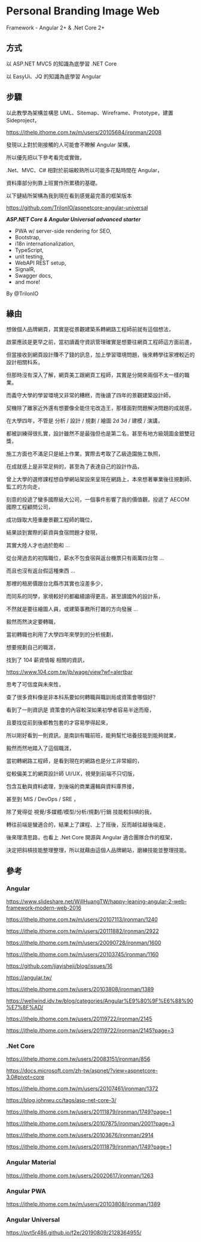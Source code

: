# Personal Branding Image Web

Framework - Angular 2+ & .Net Core 2+

## 方式

以 ASP.NET MVC5 的知識為底學習 .NET Core

以 EasyUi、JQ 的知識為底學習 Angular

## 步驟

以此教學為架構並構思 UML、Sitemap、Wireframe、Prototype，建置 Sideproject，

<https://ithelp.ithome.com.tw/m/users/20105684/ironman/2008>

發現以上對於剛接觸的人可能會不瞭解 Angular 架構，

所以優先把以下參考看完或實做，

.Net、MVC、C# 相對於前端較熟所以可能多花點時間在 Angular，

資料庫部分則靠上班實作所累積的基礎。

以下鏈結所架構為我到現在看到感覺最完善的框架版本

<https://github.com/TrilonIO/aspnetcore-angular-universal>

***ASP.NET Core & Angular Universal advanced starter***

- PWA w/ server-side rendering for SEO,
- Bootstrap,
- i18n internationalization,
- TypeScript,
- unit testing,
- WebAPI REST setup,
- SignalR,
- Swagger docs,
- and more!

By @TrilonIO

## 緣由

想做個人品牌網頁，其實是從景觀建築系轉網路工程師前就有這個想法，

啟蒙應該是更早之前，當初讀義守資訊管理確實是想要往網頁工程師這方面前進，

但當接收到網頁設計賺不了錢的訊息，加上學習環境問題，後來轉學往家裡較近的設計相關科系，

但那時沒有深入了解，網頁美工跟網頁工程師，其實是分開來兩個不太一樣的職業。

而義守大學的學習環境又非常的糟糕，而後讀了四年的景觀建築設計師，

契機除了離家近外還有想要像全能住宅改造王，那樣面對問題解決問題的成就感，

在大學四年，不管是 分析 / 設計 / 規劃 / 繪圖 2d 3d / 建模 / 演講，

都被訓練得很扎實，設計雖然不是最強但也是第二名，甚至有地方級競圖金銀雙冠獎，

施工方面也不滿足只是紙上作業，實際去考取了乙級造園施工執照，

在成就感上是非常足夠的，甚至為了表達自己的設計作品，

曾上大學的選修課程想自學網站架設來呈現在網路上，本來想著畢業後往規劃師、監工的方向走，

刻意的投遞了蠻多國際級大公司，一個事件影響了我的價值觀，投遞了 AECOM 國際工程顧問公司，

成功錄取大陸重慶景觀工程師的職位，

結果談到實際的薪資與食宿問題才發現，

其實大陸人才也過於飽和 ...

從台灣過去的初階職位，薪水不包食宿與返台機票只有兩萬四台幣 ...

而且也沒有返台假這種東西 ...

那裡的租房價跟台北縣市其實也沒差多少，

而同系的同學，家境較好的都繼續讀得更高，甚至讀國外的設計系，

不然就是要往繪圖人員，或建築事務所打雜的方向發展 ...

毅然而然決定要轉職，

當初轉職也利用了大學四年來學到的分析規劃，

想要規劃自己的職涯，

找到了 104 薪資情報 相關的資訊，

<https://www.104.com.tw/jb/wage/view?wf=alertbar>

思考了可信度與未來性，

查了很多資料像是非本科系要如何轉職與職訓局或資策會哪個好?

看到了一則資訊是 資策會的內容較深如果初學者容易半途而廢，

且要找從前到後都教包套的才容易學得起來，

所以剛好看到一則資訊，是南訓有職前班，能夠幫忙培養技能到能夠就業，

毅然而然地踏入了這個職涯，

當初轉網路工程師，是看到現在的網路也是分工非常細的，

從較偏美工的網頁設計師 UI/UX，視覺到前端不只切版，

包含互動與資料處理，到後端的商業邏輯與資料庫界接，

甚至到 MIS / DevOps / SRE ，

除了覺得從 視覺/多媒體/模型/分析/規劃/行銷 技能較斜槓的我，

轉往前端是蠻適合的，結果上了課程、上了班後，反而越往越後端走，

後來理清思路，也看上 .Net Core 開源與 Angular 適合團隊合作的框架，

決定把斜槓技能整理整理，所以就藉由這個人品牌網站，磨練技能並整理技能。

## 參考

### Angular

<https://www.slideshare.net/WillHuangTW/happy-leaning-angular-2-web-framework-modern-web-2016>

<https://ithelp.ithome.com.tw/m/users/20107113/ironman/1240>

<https://ithelp.ithome.com.tw/m/users/20111882/ironman/2922>

<https://ithelp.ithome.com.tw/m/users/20090728/ironman/1600>

<https://ithelp.ithome.com.tw/m/users/20103745/ironman/1160>

<https://github.com/jiayisheji/blog/issues/16>

<https://angular.tw/>

<https://ithelp.ithome.com.tw/users/20103808/ironman/1389>

<https://wellwind.idv.tw/blog/categories/Angular%E9%80%9F%E6%88%90%E7%8F%AD/>

<https://ithelp.ithome.com.tw/users/20119722/ironman/2145>

<https://ithelp.ithome.com.tw/users/20119722/ironman/2145?page=3>


### .Net Core

<https://ithelp.ithome.com.tw/users/20083151/ironman/856>

<https://docs.microsoft.com/zh-tw/aspnet/?view=aspnetcore-3.0#pivot=core>

<https://ithelp.ithome.com.tw/m/users/20107461/ironman/1372>

<https://blog.johnwu.cc/tags/asp-net-core-3/>

<https://ithelp.ithome.com.tw/users/20111879/ironman/1749?page=1>

<https://ithelp.ithome.com.tw/users/20107875/ironman/2001?page=3>

<https://ithelp.ithome.com.tw/users/20103676/ironman/2914>

<https://ithelp.ithome.com.tw/users/20111879/ironman/1749?page=1>

### Angular Material

<https://ithelp.ithome.com.tw/users/20020617/ironman/1263>

### Angular PWA

<https://ithelp.ithome.com.tw/m/users/20103808/ironman/1389>

### Angular Universal

<https://pvt5r486.github.io/f2e/20190809/2128364955/>
